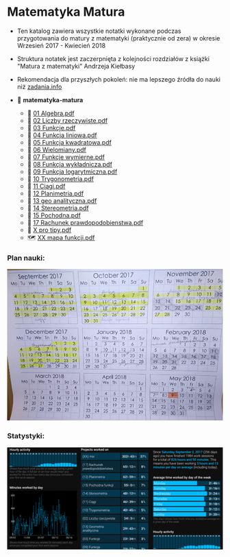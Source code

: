 # Matematyka Matura

- Ten katalog zawiera wszystkie notatki wykonane podczas przygotowania do matury z matematyki (praktycznie od zera) w okresie Wrzesień 2017 - Kwiecień 2018
- Struktura notatek jest zaczerpnięta z kolejności rozdziałów z książki "Matura z matematyki" Andrzeja Kiełbasy
- Rekomendacja dla przyszłych pokoleń: nie ma lepszego źródła do nauki niż [zadania.info](https://zadania.info/)

- 📂 __matematyka\-matura__
    - 📄 [01 Algebra.pdf](src/01%20Algebra.pdf)
    - 📄 [02 Liczby rzeczywiste.pdf](src/02%20Liczby%20rzeczywiste.pdf)
    - 📄 [03 Funkcje.pdf](src/03%20Funkcje.pdf)
    - 📄 [04 Funkcja liniowa.pdf](src/04%20Funkcja%20liniowa.pdf)
    - 📄 [05 Funkcja kwadratowa.pdf](src/05%20Funkcja%20kwadratowa.pdf)
    - 📄 [06 Wielomiany.pdf](src/06%20Wielomiany.pdf)
    - 📄 [07 Funkcje wymierne.pdf](src/07%20Funkcje%20wymierne.pdf)
    - 📄 [08 Funkcja wykładnicza.pdf](src/08%20Funkcja%20wyk%C5%82adnicza.pdf)
    - 📄 [09 Funkcja logarytmiczna.pdf](src/09%20Funkcja%20logarytmiczna.pdf)
    - 📄 [10 Trygonometria.pdf](src/10%20Trygonometria.pdf)
    - 📄 [11 Ciągi.pdf](src/11%20Ci%C4%85gi.pdf)
    - 📄 [12 Planimetria.pdf](src/12%20Planimetria.pdf)
    - 📄 [13 geo analityczna.pdf](src/13%20geo%20analityczna.pdf)
    - 📄 [14 Stereometria.pdf](src/14%20Stereometria.pdf)
    - 📄 [15 Pochodna.pdf](src/15%20Pochodna.pdf)
    - 📄 [17 Rachunek prawdopodobienstwa.pdf](src/17%20Rachunek%20prawdopodobienstwa.pdf)
    - 📄 [X pro tipy.pdf](src/X%20pro%20tipy.pdf)
    - 🗺️ [XX mapa funkcji.pdf](src/XX%20mapa%20funkcji.pdf)

### Plan nauki:

![images/plan_nauki.png](images/plan_nauki.png)

### Statystyki:

![images/statystyki.png](images/statystyki.png)